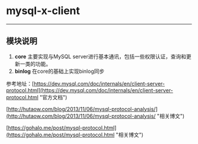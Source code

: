 # mysql-x-client #

----------

## 模块说明 ##
1. **core** 主要实现与MySQL server进行基本通讯，包括一些权限认证，查询和更新一类的功能。
1. **binlog** 在core的基础上实现binlog同步

参考地址：[https://dev.mysql.com/doc/internals/en/client-server-protocol.html](https://dev.mysql.com/doc/internals/en/client-server-protocol.html "官方文档")

[http://hutaow.com/blog/2013/11/06/mysql-protocol-analysis/](http://hutaow.com/blog/2013/11/06/mysql-protocol-analysis/ "相关博文")

[https://gohalo.me/post/mysql-protocol.html](https://gohalo.me/post/mysql-protocol.html "相关博文")
